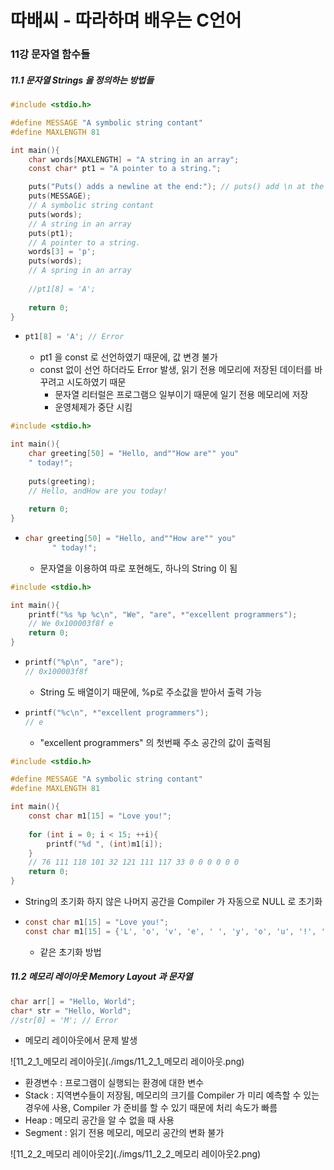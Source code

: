 # 따배씨 - 따라하며 배우는 C언어

### 11강 문자열 함수들

##### 11.1 문자열 Strings 을 정의하는 방법들

```c
#include <stdio.h>

#define MESSAGE "A symbolic string contant"
#define MAXLENGTH 81

int main(){
    char words[MAXLENGTH] = "A string in an array";
    const char* pt1 = "A pointer to a string.";

    puts("Puts() adds a newline at the end:"); // puts() add \n at the end
    puts(MESSAGE);
    // A symbolic string contant
    puts(words);
    // A string in an array
    puts(pt1);
    // A pointer to a string.
    words[3] = 'p';
    puts(words);
    // A spring in an array
    
    //pt1[8] = 'A';
    
    return 0;
}
```

* ```c
  pt1[8] = 'A'; // Error
  ```

  * pt1 을 const 로 선언하였기 때문에, 값 변경 불가
  * const 없이 선언 하더라도 Error 발생, 읽기 전용 메모리에 저장된 데이터를 바꾸려고 시도하였기 때문
    * 문자열 리터럴은 프로그램으 일부이기 때문에 일기 전용 메모리에 저장
    * 운영체제가 중단 시킴



```c
#include <stdio.h>

int main(){
    char greeting[50] = "Hello, and""How are"" you"
    " today!";
    
    puts(greeting);
    // Hello, andHow are you today!
    
    return 0;
}

```

* ```c
  char greeting[50] = "Hello, and""How are"" you"
        " today!";
  ```

  * 문자열을 이용하여 따로 포현해도, 하나의 String 이 됨



```c
#include <stdio.h>

int main(){
    printf("%s %p %c\n", "We", "are", *"excellent programmers");
    // We 0x100003f8f e
    return 0;
}
```

* ```c
  printf("%p\n", "are");
  // 0x100003f8f
  ```

  * String 도 배열이기 때문에, %p로 주소값을 받아서 출력 가능

* ``` c
  printf("%c\n", *"excellent programmers");
  // e
  ```
  * "excellent programmers" 의 첫번째 주소 공간의 값이 출력됨



```c
#include <stdio.h>

#define MESSAGE "A symbolic string contant"
#define MAXLENGTH 81

int main(){
    const char m1[15] = "Love you!";
    
    for (int i = 0; i < 15; ++i){
        printf("%d ", (int)m1[i]);
    }
  	// 76 111 118 101 32 121 111 117 33 0 0 0 0 0 0 
    return 0;
}
```

* String의 초기화 하지 않은 나머지 공간을 Compiler 가 자동으로 NULL 로 초기화

* ```c
  const char m1[15] = "Love you!";
  const char m1[15] = {'L', 'o', 'v', 'e', ' ', 'y', 'o', 'u', '!', '\0'};
  ```

  *  같은 초기화 방법



##### 11.2 메모리 레이아웃 Memory Layout 과 문자열

```c
char arr[] = "Hello, World";
char* str = "Hello, World";
//str[0] = 'M'; // Error
```

* 메모리 레이아웃에서 문제 발생



![11_2_1_메모리 레이아웃](./imgs/11_2_1_메모리 레이아웃.png)

* 환경변수 : 프로그램이 실행되는 환경에 대한 변수
* Stack : 지역변수들이 저장됨, 메모리의 크기를 Compiler 가 미리 예측할 수 있는 경우에 사용, Compiler 가 준비를 할 수 있기 때문에 처리 속도가 빠름
* Heap :  메모리 공간을 알 수 없을 때 사용
* Segment : 읽기 전용 메모리, 메모리 공간의 변화 불가



![11_2_2_메모리 레이아웃2](./imgs/11_2_2_메모리 레이아웃2.png)

